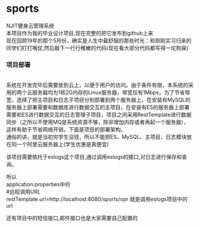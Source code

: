 # sports
NJIT健身云管理系统<br>
本项目作为我的毕业设计项目,现在完整的把它发布到github上来<br>
现在回顾19年的那个5月份，确实是人生中最舒服的那些时光：和刚刚实习归来的同学们打打嘴仗,然后敲下一行行稚嫩的代码(现在看大部分代码都写得一坨狗屎)<br>

<h3>项目部署</h3>
<br>
  系统在开发完毕后需要放到云上，以便于用户的访问。由于条件有限，本系统的采用的两个云服务器均为1核2G内存的Linux服务器，带宽仅有1Mbps，为了节省带宽，选择了把主项目和日志子项目分别部署到两个服务器上，在安装有MySQL的服务器上部署需要和数据库进行数据交互的主项目，在安装有ES的服务器上部署需要和ES进行数据交互的日志管理子项目，项目之间采用RestTemplate进行数据同步（之所以不使用MQ是系统资源不够，除非增加内存或者再起一个服务器），这样有助于节省网络开销，下面是项目的部署架构。<br>
  通俗的讲，就是当初穷学生没钱，所以不能把ES、MySQL、主项目、日志模块放在同一个阿里云服务器上(学生优惠是真便宜)<br>
  
  该项目需要依托于eslogs这个项目,通过调用eslogs的接口,对日志进行保存和查询。
  
  所以<br>
  application.properties中的<br>
  #远程调用URL<br>
  restTemplate.url=http://localhost:8080/sports/opr
  就是调用eslogs项目中的url<br>
  
  还有项目中的短信接口,邮件接口也是大家需要自己配置的
  
